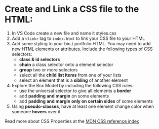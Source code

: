 # Create and Link a CSS file to the HTML:

1. In VS Code create a new file and name it styles.css
1. Add a `<link>` tag to `index.html` to link your CSS file to your HTML
1. Add some styling to your bio / portfolio HTML. You may need to add new HTML elements or attributes.
   Include the following types of CSS selectors:
   - **class & id selectors**
   - **chain** a class selector onto a element selector
   - **group** two or more selectors
   - select all the **child list items** from one of your lists
   - select an element that is a **sibling** of another element
1. Explore the Box Model by including the following CSS rules:
   - use the universal selector to give all elements a **border**
   - add **padding and margin** on some elements
   - add **padding and margin only on certain sides** of some elements
1. Using **pseudo-classes**, have at least one element change color when someone **hovers** over it

Read more about CSS Properties at the [MDN CSS reference index](https://developer.mozilla.org/en-US/docs/Web/CSS/Reference#Keyword_index)
